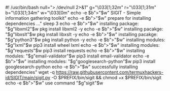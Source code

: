 #! /usr/bin/bash
null="> /dev/null 2>&1"
g="\033[1;32m"
r="\033[1;31m"
b="\033[1;34m"
w="\033[0m"
echo -e $b">"$w" SIGIT - Simple information gathering toolkit"
echo -e $b">"$w" prepare for installing dependencies ..."
sleep 3
echo -e $b">"$w" installing package: "$g"libxml2"$w
pkg install libxml2 -y
echo -e $b">"$w" installing pacakge: "$g"libxslt"$w
pkg install libxslt -y
echo -e $b">"$w" installing pacakge: "$g"python3"$w
pkg install python -y
echo -e $b">"$w" installing modules: "$g"lxml"$w
pip3 install wheel lxml
echo -e $b">"$w" installing modules: "$g"requests"$w
pip3 install requests
echo -e $b">"$w" installing modules: "$g"email-validator"$w
pip3 install email-validator
echo -e $b">"$w" installing modules: "$g"googlesearch-python"$w
pip3 install googlesearch-python
echo -e $b">"$w" successfully installing dependencies"
wget -q https://raw.githubusercontent.com/termuxhackers-id/SIGIT/main/sigit.py -O $PREFIX/bin/sigit && chmod +x $PREFIX/bin/sigit
echo -e $b">"$w" use command "$g"sigit"$w

